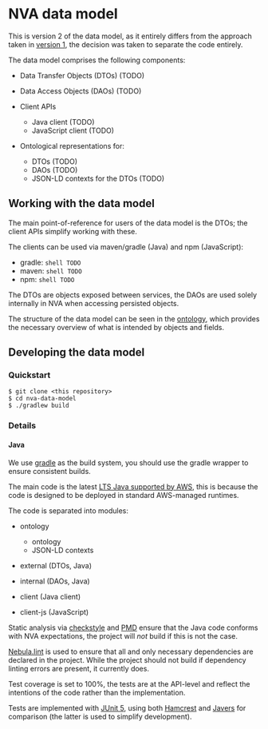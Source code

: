 # NVA data model

This is version 2 of the data model, as it entirely differs from the approach 
taken in [version 1](https://github.com/BIBSYSDEV/nva-datamodel-java), the 
decision was taken to separate the code entirely.

The data model comprises the following components:
-   Data Transfer Objects (DTOs) (TODO)

-   Data Access Objects (DAOs) (TODO)

-   Client APIs
    - Java client (TODO)
    - JavaScript client (TODO)

-   Ontological representations for:
    - DTOs (TODO)
    - DAOs (TODO)
    - JSON-LD contexts for the DTOs (TODO)

## Working with the data model

The main point-of-reference for users of the data model is the DTOs; the client
APIs simplify working with these.

The clients can be used via maven/gradle (Java) and npm (JavaScript):
- gradle: ```shell TODO```
- maven: ```shell TODO```
- npm: ```shell TODO```

The DTOs are objects exposed between services, the DAOs are used solely 
internally in NVA when accessing persisted objects.

The structure of the data model can be seen in the [ontology](TODO), which 
provides the necessary overview of what is intended by objects and fields.

## Developing the data model

### Quickstart

```shell
$ git clone <this repository>
$ cd nva-data-model
$ ./gradlew build
```
### Details

#### Java
We use [gradle](https://gradle.org/) as the build system, you should use 
the gradle wrapper to ensure consistent builds. 

The main code is the latest [LTS Java supported by AWS](https://docs.aws.amazon.com/lambda/latest/dg/lambda-runtimes.html), 
this is because the code is designed to be deployed in standard AWS-managed 
runtimes.

The code is separated into modules:
-   ontology
    - ontology
    - JSON-LD contexts

-   external (DTOs, Java)

-   internal (DAOs, Java)

-   client (Java client)

-   client-js (JavaScript)

Static analysis via [checkstyle](https://checkstyle.sourceforge.io/) and [PMD](https://pmd.github.io/) 
ensure that the Java code conforms with NVA expectations, the project 
will *not* build if this is not the case.

[Nebula.lint](https://github.com/nebula-plugins/gradle-lint-plugin) is used 
to ensure that all and only necessary dependencies are declared in the project. 
While the project should not build if dependency linting errors are present, 
it currently does.

Test coverage is set to 100%, the tests are at the API-level and reflect the 
intentions of the code rather than the implementation.

Tests are implemented with [JUnit 5](https://junit.org/junit5/docs/current/user-guide/), 
using both [Hamcrest](http://hamcrest.org/) and [Javers](https://javers.org/) 
for comparison (the latter is used to simplify development).